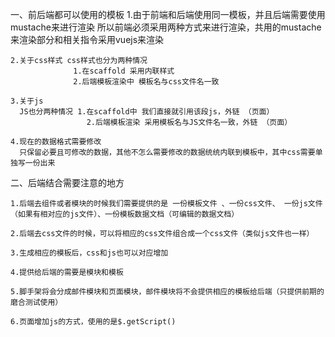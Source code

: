 一、前后端都可以使用的模板
	1.由于前端和后端使用同一模板，并且后端需要使用mustache来进行渲染
	  所以前端必须采用两种方式来进行渲染，共用的mustache来渲染部分和相关指令采用vuejs来渲染

	2.关于css样式 css样式也分为两种情况
				  1.在scaffold 采用内联样式
				  2.后端模板渲染中 模板名与css文件名一致

	3.关于js 
	  JS也分两种情况 1.在scaffold中 我们直接就引用该段js，外链 （页面）
	  	 			 2.后端模板渲染 采用模板名与JS文件名一致，外链 （页面）

	4.现在的数据格式需要修改
	  只保留必要且可修改的数据，其他不怎么需要修改的数据统统内联到模板中，其中css需要单独写一份出来

	
二、后端结合需要注意的地方

	1.后端去组件或者模块的时候我们需要提供的是 一份模板文件 、一份css文件、 一份js文件（如果有相对应的js文件）、一份模板数据文档（可编辑的数据文档）

	2.后端去css文件的时候，可以将相应的css文件组合成一个css文件（类似js文件也一样）

	3.生成相应的模板后，css和js也可以对应增加

	4.提供给后端的需要是模块和模板

    5.脚手架将会分成邮件模块和页面模块，邮件模块将不会提供相应的模板给后端（只提供前期的磨合测试使用）

    6.页面增加js的方式，使用的是$.getScript()
